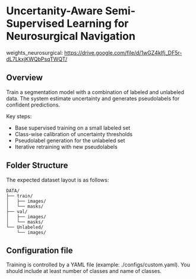 # Uncertanity-Aware Semi-Supervised Learning for Neurosurgical Navigation

weights_neurosurgical: https://drive.google.com/file/d/1wGZ4kIfj_DF5r-dL7LkxjKWQbPsqTWQT/

## Overview

Train a segmentation model with a combination of labeled and unlabeled data. The system estimate uncertainty and generates pseudolabels for confident predictions.

Key steps:
- Base supervised training on a small labeled set
- Class-wise calibration of uncertainty thresholds
- Pseudolabel generation for the unlabeled set
- Iterative retraining with new pseudolabels

## Folder Structure

The expected dataset layout is as follows:

```
DATA/
├── train/
│   ├── images/
│   └── masks/
├── val/
│   ├── images/
│   └── masks/
└── Unlabeled/
    └── images/
```
## Configuration file

Training is controlled by a YAML file (example: ./configs/custom.yaml).
You should include at least number of classes and name of classes.


